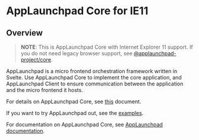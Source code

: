 # AppLaunchpad Core for IE11

## Overview

>**NOTE**: This is AppLaunchpad Core with Internet Explorer 11 support. If you do not need legacy browser support, see [@applaunchpad-project/core](https://www.npmjs.com/package/@applaunchpad-project/core).

AppLaunchpad is a micro frontend orchestration framework written in Svelte. Use AppLaunchpad Core to implement the core application, and AppLaunchpad Client to ensure communication between the application and the micro frontend it hosts. 

For details on AppLaunchpad Core, see [this](https://github.com/davidwl/applaunchpad/tree/master/core) document.

If you want to try AppLaunchpad out, see the [examples](https://github.com/davidwl/applaunchpad/tree/master/core/examples).

For documentation on AppLaunchpad Core, see [AppLaunchpad documentation](https://docs.applaunchpad-project.io).
